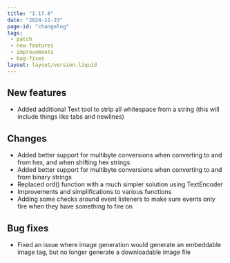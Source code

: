 ```yaml
---
title: "1.17.8"
date: "2024-11-23"
page-id: "changelog"
tags: 
 - patch
 - new-features
 - improvements
 - bug-fixes
layout: layout/version.liquid
---
```

## New features
- Added additional Text tool to strip all whitespace from a string (this will include things like tabs and newlines)

## Changes
- Added better support for multibyte conversions when converting to and from hex, and when shifting hex strings
- Added better support for multibyte conversions when converting to and from binary strings
- Replaced ord() function with a much simpler solution using TextEncoder
- Improvements and simplifications to various functions
- Adding some checks around event listeners to make sure events only fire when they have something to fire on

## Bug fixes
- Fixed an issue where image generation would generate an embeddable image tag, but no longer generate a downloadable image file
